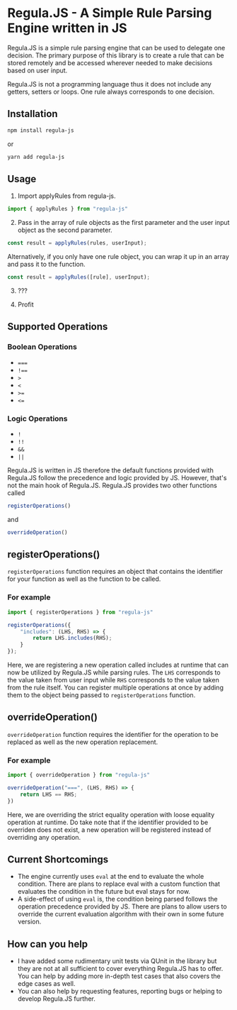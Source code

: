 # Regula.JS - A Simple Rule Parsing Engine written in JS

Regula.JS is a simple rule parsing engine that can be used to delegate one decision. The primary purpose of this library is to create a rule that can be stored remotely and be accessed wherever needed to make decisions based on user input.

Regula.JS is not a programming language thus it does not include any getters, setters or loops. One rule always corresponds to one decision. 

## Installation

```sh
npm install regula-js
```
or

```sh
yarn add regula-js
```

## Usage

1. Import applyRules from regula-js.

```js
import { applyRules } from "regula-js"
```

2. Pass in the array of rule objects as the first parameter and the user input object as the second parameter.

```js
const result = applyRules(rules, userInput);
```

Alternatively, if you only have one rule object, you can wrap it up in an array and pass it to the function.

```js
const result = applyRules([rule], userInput);
```

3. ???

4. Profit

## Supported Operations

### Boolean Operations
- ```===```
- ```!==```
- ```>```
- ```<```
- ```>=```
- ```<=```

### Logic Operations
- ```!```
- ```!!```
- ```&&```
- ```||```

Regula.JS is written in JS therefore the default functions provided with Regula.JS follow the precedence and logic provided by JS. However, that's not the main hook of Regula.JS. Regula.JS provides two other functions called 

```js
registerOperations()
```
and

```js
overrideOperation()
```

## registerOperations()

```registerOperations``` function requires an object that contains the identifier for your function as well as the function to be called.
### For example

```js
import { registerOperations } from "regula-js"

registerOperations({
    "includes": (LHS, RHS) => {
        return LHS.includes(RHS);
    }
});
``` 
Here, we are registering a new operation called includes at runtime that can now be utilized by Regula.JS while parsing rules. The ```LHS``` corresponds to the value taken from user input while ```RHS``` corresponds to the value taken from the rule itself. You can register multiple operations at once by adding them to the object being passed to ```registerOperations``` function.

## overrideOperation()

```overrideOperation``` function requires the identifier for the operation to be replaced as well as the new operation replacement.
### For example

```js
import { overrideOperation } from "regula-js"

overrideOperation("===", (LHS, RHS) => {
    return LHS == RHS;
})
``` 
Here, we are overriding the strict equality operation with loose equality operation at runtime. Do take note that if the identifier provided to be overriden does not exist, a new operation will be registered instead of overriding any operation.

## Current Shortcomings

- The engine currently uses ```eval``` at the end to evaluate the whole condition. There are plans to replace eval with a custom function that evaluates the condition in the future but eval stays for now.
- A side-effect of using ```eval``` is, the condition being parsed follows the operation precedence provided by JS. There are plans to allow users to override the current evaluation algorithm with their own in some future version.

## How can you help

- I have added some rudimentary unit tests via QUnit in the library but they are not at all sufficient to cover everything Regula.JS has to offer. You can help by adding more in-depth test cases that also covers the edge cases as well.
- You can also help by requesting features, reporting bugs or helping to develop Regula.JS further.

